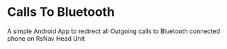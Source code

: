 # Calls To Bluetooth
A simple Android App to redirect all Outgoing calls to Bluetooth connected phone on RsNav Head Unit


